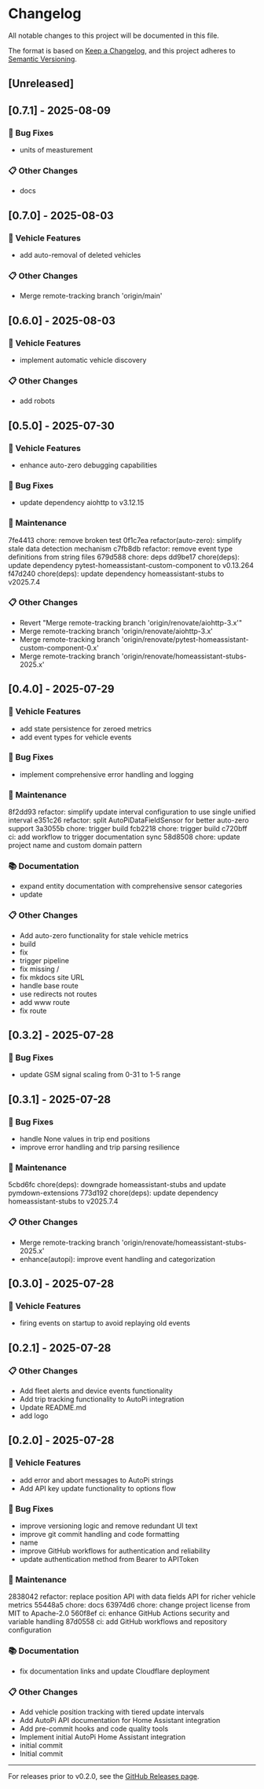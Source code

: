 # Changelog

All notable changes to this project will be documented in this file.

The format is based on [Keep a Changelog](https://keepachangelog.com/en/1.0.0/),
and this project adheres to [Semantic Versioning](https://semver.org/spec/v2.0.0.html).

## [Unreleased]


## [0.7.1] - 2025-08-09


### 🐛 Bug Fixes
- units of measturement

### 📋 Other Changes
- docs


## [0.7.0] - 2025-08-03


### 🚗 Vehicle Features
- add auto-removal of deleted vehicles

### 📋 Other Changes
- Merge remote-tracking branch 'origin/main'


## [0.6.0] - 2025-08-03


### 🚗 Vehicle Features
- implement automatic vehicle discovery

### 📋 Other Changes
- add robots


## [0.5.0] - 2025-07-30


### 🚗 Vehicle Features
- enhance auto-zero debugging capabilities

### 🐛 Bug Fixes
- update dependency aiohttp to v3.12.15

### 🧰 Maintenance
7fe4413 chore: remove broken test
0f1c7ea refactor(auto-zero): simplify stale data detection mechanism
c7fb8db refactor: remove event type definitions from string files
679d588 chore: deps
dd9be17 chore(deps): update dependency pytest-homeassistant-custom-component to v0.13.264
f47d240 chore(deps): update dependency homeassistant-stubs to v2025.7.4

### 📋 Other Changes
- Revert "Merge remote-tracking branch 'origin/renovate/aiohttp-3.x'"
- Merge remote-tracking branch 'origin/renovate/aiohttp-3.x'
- Merge remote-tracking branch 'origin/renovate/pytest-homeassistant-custom-component-0.x'
- Merge remote-tracking branch 'origin/renovate/homeassistant-stubs-2025.x'


## [0.4.0] - 2025-07-29


### 🚗 Vehicle Features
- add state persistence for zeroed metrics
- add event types for vehicle events

### 🐛 Bug Fixes
- implement comprehensive error handling and logging

### 🧰 Maintenance
8f2dd93 refactor: simplify update interval configuration to use single unified interval
e351c26 refactor: split AutoPiDataFieldSensor for better auto-zero support
3a3055b chore: trigger build
fcb2218 chore: trigger build
c720bff ci: add workflow to trigger documentation sync
58d8508 chore: update project name and custom domain pattern

### 📚 Documentation
- expand entity documentation with comprehensive sensor categories
- update

### 📋 Other Changes
- Add auto-zero functionality for stale vehicle metrics
- build
- fix
- trigger pipeline
- fix missing /
- fix mkdocs site URL
- handle base route
- use redirects not routes
- add www route
- fix route


## [0.3.2] - 2025-07-28


### 🐛 Bug Fixes
- update GSM signal scaling from 0-31 to 1-5 range


## [0.3.1] - 2025-07-28


### 🐛 Bug Fixes
- handle None values in trip end positions
- improve error handling and trip parsing resilience

### 🧰 Maintenance
5cbd6fc chore(deps): downgrade homeassistant-stubs and update pymdown-extensions
773d192 chore(deps): update dependency homeassistant-stubs to v2025.7.4

### 📋 Other Changes
- Merge remote-tracking branch 'origin/renovate/homeassistant-stubs-2025.x'
- enhance(autopi): improve event handling and categorization


## [0.3.0] - 2025-07-28


### 🚗 Vehicle Features
- firing events on startup to avoid replaying old events


## [0.2.1] - 2025-07-28


### 📋 Other Changes
- Add fleet alerts and device events functionality
- Add trip tracking functionality to AutoPi integration
- Update README.md
- add logo


## [0.2.0] - 2025-07-28


### 🚗 Vehicle Features
- add error and abort messages to AutoPi strings
- Add API key update functionality to options flow

### 🐛 Bug Fixes
- improve versioning logic and remove redundant UI text
- improve git commit handling and code formatting
- name
- improve GitHub workflows for authentication and reliability
- update authentication method from Bearer to APIToken

### 🧰 Maintenance
2838042 refactor: replace position API with data fields API for richer vehicle metrics
55448a5 chore: docs
63974d6 chore: change project license from MIT to Apache-2.0
560f8ef ci: enhance GitHub Actions security and variable handling
87d0558 ci: add GitHub workflows and repository configuration

### 📚 Documentation
- fix documentation links and update Cloudflare deployment

### 📋 Other Changes
- Add vehicle position tracking with tiered update intervals
- Add AutoPi API documentation for Home Assistant integration
- Add pre-commit hooks and code quality tools
- Implement initial AutoPi Home Assistant integration
- initial commit
- Initial commit


---

For releases prior to v0.2.0, see the [GitHub Releases page](https://github.com/rknightion/autopi-ha/releases).
